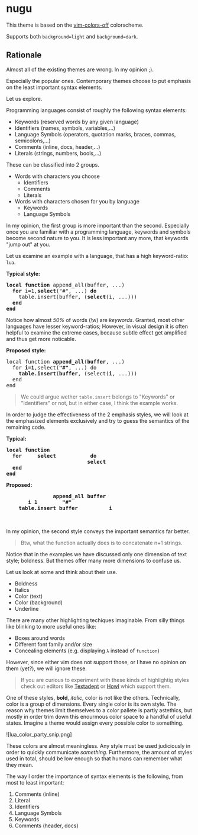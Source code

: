 # nugu

This theme is based on the [vim-colors-off][] colorscheme.

[vim-colors-off]: https://github.com/pbrisbin/vim-colors-off

Supports both `background=light` and `background=dark`.

## Rationale

Almost all of the existing themes are wrong.
In my opinion ;).

Especially the popular ones.
Contemporary themes choose to put emphasis on the least important syntax
elements.

Let us explore.

Programming languages consist of roughly the following syntax elements:

- Keywords (reserved words by any given language)
- Identifiers (names, symbols, variables,…)
- Language Symbols (operators, quotation marks, braces, commas, semicolons,…)
- Comments (inline, docs, header,…)
- Literals (strings, numbers, bools,…)

These can be classified into 2 groups.

- Words with characters you choose
  - Identifiers
  - Comments
  - Literals
- Words with characters chosen for you by language
  - Keywords
  - Language Symbols

In my opinion, the first group is more important than the second.
Especially once you are familiar with a programming language, keywords and
symbols become second nature to you.
It is less important any more, that keywords "jump out" at you.

Let us examine an example with a language, that has a high keyword-ratio: `lua`.

**Typical style:**
<pre>
<b>local function</b> append_all(buffer, ...)
  <b>for</b> i=1,<b>select</b>("#", ...) <b>do</b>
    table.insert(buffer, (<b>select</b>(i, ...)))
  <b>end</b>
<b>end</b>
</pre>

Notice how almost *50%* of words (\w) are *keywords*.
Granted, most other languages have lesser keyword-ratios;
However, in visual design it is often helpful to examine the extreme cases,
because subtle effect get amplified and thus get more noticable.

**Proposed style:**
<pre>
local function <b>append_all</b>(<b>buffer</b>, ...)
  for <b>i</b>=<b>1</b>,select(<b>"#"</b>, ...) do
    <b>table.insert</b>(<b>buffer</b>, (select(<b>i</b>, ...)))
  end
end
</pre>

> We could argue wether `table.insert` belongs to "Keywords" or "Identifiers" or
> not, but in either case, I think the example works.

In order to judge the effectiveness of the 2 emphasis styles, we will look at
the emphasized elements exclusively and try to guess the semantics of the
remaining code.

**Typical:**
<pre>
<b>local function</b>
  <b>for</b>     <b>select</b>           <b>do</b>
                          <b>select</b>
  <b>end</b>
<b>end</b>
</pre>

**Proposed:**
<pre>
               <b>append_all</b> <b>buffer</b>
       <b>i</b> <b>1</b>        <b>"#"</b>
    <b>table.insert</b> <b>buffer</b>          <b>i</b>


</pre>

In my opinion, the second style conveys the important semantics far better.

> Btw, what the function actually does is to concatenate n+1 strings.

Notice that in the examples we have discussed only one dimension of text style;
boldness.
But themes offer many more dimensions to confuse us.

Let us look at some and think about their use.

- Boldness
- Italics
- Color (text)
- Color (background)
- Underline

There are many other highlighting techiques imaginable.
From silly things like <blink>blinking</blink> to more useful ones like:

- Boxes around words
- Different font family and/or size
- Concealing elements (e.g. displaying `λ` instead of `function`)

However, since either vim does not support those, or I have no opinion on them
(yet?), we will ignore these.

> If you are curious to experiment with these kinds of highlightig styles check
> out editors like [Textadept] or [Howl] which support them.

One of these styles, **bold**, *italic*, color is not like the others.
Technically, color is a group of dimensions.
Every single color is its own style.
The reason why themes limit themselves to a color pallete is partly astethics,
but mostly in order trim down this enourmous color space to a handful of useful
states.
Imagine a theme would assign every possible color to something.

![lua\_color\_party\_snip.png]

These colors are almost meaningless.
Any style must be used judiciously in order to quickly communicate *something*.
Furthermore, the amount of styles used in total, should be low enough so that
humans can remember what they mean.

The way I order the importance of syntax elements is the following, from most to
least important:

1. Comments (inline)
1. Literal
1. Identifiers
1. Language Symbols
1. Keywords
1. Comments (header, docs)

[Textadept]: https://foicica.com/textadept/
[Howl]: https://howl.io
